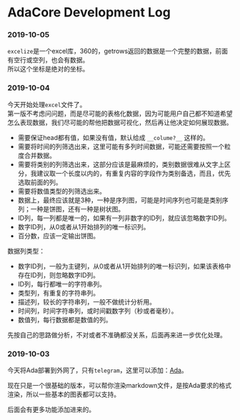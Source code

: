 # AdaCore Development Log

### 2019-10-05

``excelize``是一个excel库，360的，getrows返回的数据是一个完整的数据，前面有空行或空列，也会有数据。  
所以这个坐标是绝对的坐标。

### 2019-10-04

今天开始处理``excel``文件了。  
第一版不考虑问问题，而是尽可能的表格化数据，因为可能用户自己都不知道希望怎么表现数据，我们尽可能的帮他把数据可视化，然后再让他决定如何展现数据。

- 需要保证head都有值，如果没有值，默认给成 ``__colume?__`` 这样的。
- 需要将时间的列筛选出来，这里可能有多列时间数据，可能还需要按照一个粒度合并数据。
- 需要将类别的列筛选出来，这部分应该是最麻烦的，类别数据很难从文字上区分，我建议取一个长度以内的，有重复内容的字段作为类别备选，而且，优先选取前面的列。
- 需要将数值类型的列筛选出来。
- 数据上，最终应该就是3种，一种是序列图，可能是时间序列也可能是类别序列；一种是饼图，还有一种是树状图。
- ID列，每一列都是唯一的，如果有一列非数字的ID列，就应该忽略数字ID列。
- 数字ID列，从0或者从1开始排列的唯一标识列。
- 百分数，应该一定输出饼图。

数据列类型：

- 数字ID列，一般为主键列，从0或者从1开始排列的唯一标识列，如果该表格中存在ID列，则忽略数字ID列。
- ID列，每行都唯一的字符串列。
- 类型列，有重复的字符串列。
- 描述列，较长的字符串列，一般不做统计分析用。
- 时间列，时间字符串列，或时间戳数字列（秒或者毫秒）。
- 数值列，每行数据都是数值的列。

先按自己的思路做分析，不对或者不准确都没关系，后面再来进一步优化处理。

### 2019-10-03

今天将Ada部署到外网了，只有``telegram``，这里可以添加：[Ada](https://t.me/@ada_heyalgo_bot)。

现在只是一个很基础的版本，可以帮你渲染markdown文件，是按Ada要求的格式渲染，所以一些基本的图表都可以支持。

后面会有更多功能添加进来的。
